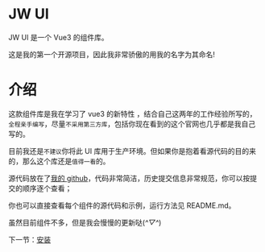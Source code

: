 # JW UI

JW UI 是一个 Vue3 的组件库。

这是我的第一个开源项目，因此我非常骄傲的用我的名字为其命名!

# 介绍

这款组件库是我在学习了 vue3 的新特性 ，结合自己这两年的工作经验所写的，`全程亲手编写`，尽量`不采用第三方库`，包括你现在看到的这个官网也几乎都是我自己写的。

目前我还是`不建议`你将此 UI 库用于生产环境。但如果你是抱着看源代码的目的来的，那么这个库还是`值得一看`的。

源代码放在了[我的 github](https://github.com/coderyjw/jw-ui)，代码非常简洁，历史提交信息非常规范，你可以按提交的顺序逐个查看；

你也可以直接查看每个组件的源代码和示例，运行方法见 README.md。

虽然目前组件不多，但是我会慢慢的更新哒(_^▽^_)

下一节：[安装](#/doc/install)
